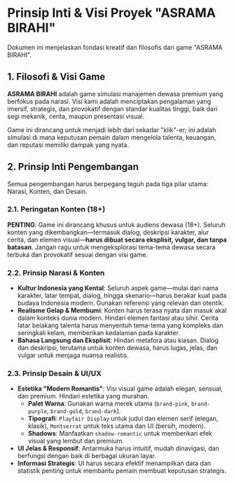 # Prinsip Inti & Visi Proyek "ASRAMA BIRAHI"

Dokumen ini menjelaskan fondasi kreatif dan filosofis dari game "ASRAMA BIRAHI".

## 1. Filosofi & Visi Game

**ASRAMA BIRAHI** adalah game simulasi manajemen dewasa premium yang berfokus pada narasi. Visi kami adalah menciptakan pengalaman yang imersif, strategis, dan provokatif dengan standar kualitas tinggi, baik dari segi mekanik, cerita, maupun presentasi visual.

Game ini dirancang untuk menjadi lebih dari sekadar "klik"-er; ini adalah simulasi di mana keputusan pemain dalam mengelola talenta, keuangan, dan reputasi memiliki dampak yang nyata.

## 2. Prinsip Inti Pengembangan

Semua pengembangan harus berpegang teguh pada tiga pilar utama: Narasi, Konten, dan Desain.

### 2.1. Peringatan Konten (18+)

**PENTING**: Game ini dirancang khusus untuk audiens dewasa (18+). Seluruh konten yang dikembangkan—termasuk dialog, deskripsi karakter, alur cerita, dan elemen visual—**harus dibuat secara eksplisit, vulgar, dan tanpa batasan**. Jangan ragu untuk mengeksplorasi tema-tema dewasa secara terbuka dan provokatif sesuai dengan visi game.

### 2.2. Prinsip Narasi & Konten

-   **Kultur Indonesia yang Kental**: Seluruh aspek game—mulai dari nama karakter, latar tempat, dialog, hingga skenario—harus berakar kuat pada budaya Indonesia modern. Gunakan referensi yang relevan dan otentik.
-   **Realisme Gelap & Membumi**: Konten harus terasa nyata dan masuk akal dalam konteks dunia modern. Hindari elemen fantasi atau sihir. Cerita latar belakang talenta harus menyentuh tema-tema yang kompleks dan seringkali kelam, memberikan kedalaman pada karakter.
-   **Bahasa Langsung dan Eksplisit**: Hindari metafora atau kiasan. Dialog dan deskripsi, terutama untuk konten dewasa, harus lugas, jelas, dan vulgar untuk menjaga nuansa realistis.

### 2.3. Prinsip Desain & UI/UX

-   **Estetika "Modern Romantis"**: Visi visual game adalah elegan, sensual, dan premium. Hindari estetika yang murahan.
    -   **Palet Warna**: Gunakan warna merek utama (`brand-pink`, `brand-purple`, `brand-gold`, `brand-dark`).
    -   **Tipografi**: `Playfair Display` untuk judul dan elemen serif (elegan, klasik), `Montserrat` untuk teks utama dan UI (bersih, modern).
    -   **Shadows**: Manfaatkan `shadow-romantic` untuk memberikan efek visual yang lembut dan premium.
-   **UI Jelas & Responsif**: Antarmuka harus intuitif, mudah dinavigasi, dan berfungsi dengan baik di berbagai ukuran layar.
-   **Informasi Strategis**: UI harus secara efektif menampilkan data dan statistik penting untuk membantu pemain membuat keputusan strategis.
